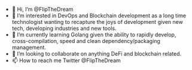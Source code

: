 - 👋 Hi, I’m @FlipTheDream
- 👀 I’m interested in DevOps and Blockchain development as a long time technologist wanting to recapture the joys of development given new tech, developing industries and new tools.
- 🌱 I’m currently learning Golang given the ability to rapidly develop, cross-compilation, speed and clean dependency/packaging management. 
- 💞️ I’m looking to collaborate on anything DeFi and blockchain related.
- 📫 How to reach me Twitter @FlipTheDream

<!---
FlipTheDream/FlipTheDream is a ✨ special ✨ repository because its `README.md` (this file) appears on your GitHub profile.
You can click the Preview link to take a look at your changes.
--->
